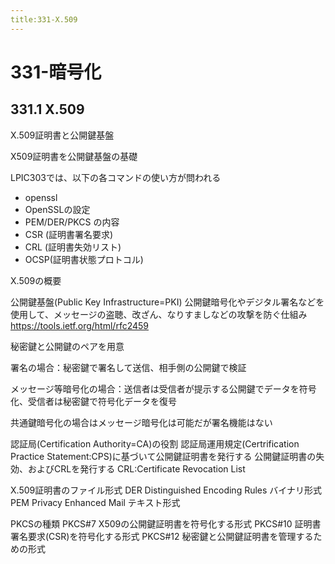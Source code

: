 ```yaml
---
title:331-X.509
---
```


# 331-暗号化

## 331.1 X.509

X.509証明書と公開鍵基盤

X509証明書を公開鍵基盤の基礎

LPIC303では、以下の各コマンドの使い方が問われる
- openssl
- OpenSSLの設定
- PEM/DER/PKCS の内容
- CSR (証明書署名要求)
- CRL (証明書失効リスト)
- OCSP(証明書状態プロトコル)

X.509の概要

公開鍵基盤(Public Key Infrastructure=PKI)
公開鍵暗号化やデジタル署名などを使用して、メッセージの盗聴、改ざん、なりすましなどの攻撃を防ぐ仕組み
https://tools.ietf.org/html/rfc2459

秘密鍵と公開鍵のペアを用意

署名の場合：秘密鍵で署名して送信、相手側の公開鍵で検証

メッセージ等暗号化の場合：送信者は受信者が提示する公開鍵でデータを符号化、受信者は秘密鍵で符号化データを復号

共通鍵暗号化の場合はメッセージ暗号化は可能だが署名機能はない


認証局(Certification Authority=CA)の役割
認証局運用規定(Certrification Practice Statement:CPS)に基づいて公開鍵証明書を発行する
公開鍵証明書の失効、およびCRLを発行する
CRL:Certificate Revocation List

X.509証明書のファイル形式
DER Distinguished Encoding Rules バイナリ形式
PEM Privacy Enhanced Mail テキスト形式

PKCSの種類
PKCS#7 X509の公開鍵証明書を符号化する形式
PKCS#10 証明書署名要求(CSR)を符号化する形式
PKCS#12 秘密鍵と公開鍵証明書を管理するための形式




